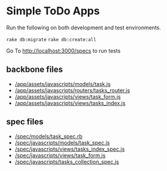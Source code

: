 # Simple ToDo Apps

Run the following on both development and test environments.

```rake db:migrate```
```rake db:create:all```

Go To [http://localhost:3000/specs](http://localhost:3000/specs) to run tests

## backbone files
- [/app/assets/javascripts/models/task.js](/app/assets/javascripts/models/task.js)
- [/app/assets/javascripts/routers/tasks_router.js](/app/assets/javascripts/routers/tasks_router.js)
- [/app/assets/javascripts/views/task_form.js](/app/assets/javascripts/views/task_form.js)
- [/app/assets/javascripts/views/tasks_index.js](/app/assets/javascripts/views/tasks_index.js)

## spec files
- [/spec/models/task_spec.rb](/spec/models/task_spec.rb)
- [/spec/javascripts/models/task_spec.js](/spec/javascripts/models/task_spec.js)
- [/spec/javascripts/views/tasks_index_spec.js](/spec/javascripts/views/tasks_index_spec.js)
- [/spec/javascripts/views/task_form.js](/spec/javascripts/views/task_form_spec.js)
- [/spec/javascripts/tasks_collection_spec.js](/spec/javascripts/collections/tasks_collection_spec.js)